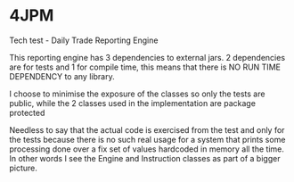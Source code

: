 # 4JPM
Tech test - Daily Trade Reporting Engine

This reporting engine has 3 dependencies to external jars. 2 dependencies are for tests and 1 for compile time,
this means that there is NO RUN TIME DEPENDENCY to any library.

I choose to minimise the exposure of the classes so only the tests are public,
while the 2 classes used in the implementation are package protected

Needless to say that the actual code is exercised from the test and only for the tests because
there is no such real usage for a system that prints some processing done over a fix set of values hardcoded in memory all the time.
In other words I see the Engine and Instruction classes as part of a bigger picture.